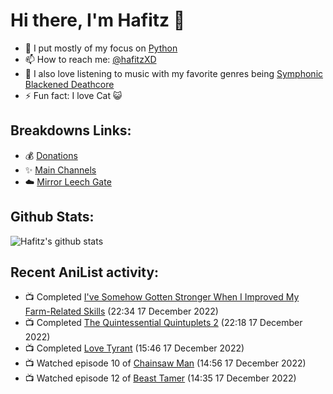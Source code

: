 # Hi there, I'm Hafitz 👋
- 🐍 I put mostly of my focus on [Python](https://python.org)
- 📫 How to reach me: [@hafitzXD](https://t.me/hafitzXD)
- 🎵 I also love listening to music with my favorite genres being [Symphonic Blackened Deathcore](https://youtu.be/qyYmS_iBcy4)
- ⚡ Fun fact: I love Cat 😺

## Breakdowns Links:
- 💰 [Donations](https://t.me/TheBreakdowns/2)
- ✨ [Main Channels](https://t.me/TheBreakdowns)
- ☁️ [Mirror Leech Gate](https://t.me/BreakdownsGate)

## Github Stats:
![Hafitz's github stats](https://github-readme-stats.vercel.app/api?username=breakdowns&show_icons=true&count_private=true&bg_color=00000000&text_color=777)

## Recent AniList activity:
<!-- ANILIST_ACTIVITY:start -->

-   📺 Completed [I've Somehow Gotten Stronger When I Improved My Farm-Related Skills](https://anilist.co/anime/145815) (22:34 17 December 2022)
-   📺 Completed [The Quintessential Quintuplets 2](https://anilist.co/anime/109261) (22:18 17 December 2022)
-   📺 Completed [Love Tyrant](https://anilist.co/anime/21517) (15:46 17 December 2022)
-   📺 Watched episode 10 of [Chainsaw Man](https://anilist.co/anime/127230) (14:56 17 December 2022)
-   📺 Watched episode 12 of [Beast Tamer](https://anilist.co/anime/150695) (14:35 17 December 2022)

<!-- ANILIST_ACTIVITY:end -->
